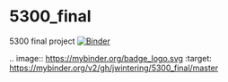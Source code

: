 # 5300_final
5300 final project
[![Binder](https://mybinder.org/badge_logo.svg)](https://mybinder.org/v2/gh/jwintering/5300_final/master)

.. image:: https://mybinder.org/badge_logo.svg
 :target: https://mybinder.org/v2/gh/jwintering/5300_final/master
